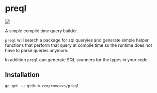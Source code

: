 # preql

[![](http://img.shields.io/badge/godoc-reference-5272B4.svg?style=flat-square)](https://godoc.org/github.com/romeovs/preql)

A simple compile time query builder.

`preql` will search a package for sql queryies and generate simple helper
functions that perform that query at compile time so the runtime does not have
to parse queries anymore.

In addition `preql` can generate SQL scanners for the types in your code.

## Installation
```
go get -u github.com/romeovs/preql
```
